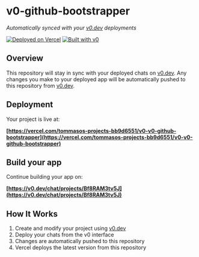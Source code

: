 # v0-github-bootstrapper

*Automatically synced with your [v0.dev](https://v0.dev) deployments*

[![Deployed on Vercel](https://img.shields.io/badge/Deployed%20on-Vercel-black?style=for-the-badge&logo=vercel)](https://vercel.com/tommasos-projects-bb9d6551/v0-v0-github-bootstrapper)
[![Built with v0](https://img.shields.io/badge/Built%20with-v0.dev-black?style=for-the-badge)](https://v0.dev/chat/projects/Bf8RAM3tv5J)

## Overview

This repository will stay in sync with your deployed chats on [v0.dev](https://v0.dev).
Any changes you make to your deployed app will be automatically pushed to this repository from [v0.dev](https://v0.dev).

## Deployment

Your project is live at:

**[https://vercel.com/tommasos-projects-bb9d6551/v0-v0-github-bootstrapper](https://vercel.com/tommasos-projects-bb9d6551/v0-v0-github-bootstrapper)**

## Build your app

Continue building your app on:

**[https://v0.dev/chat/projects/Bf8RAM3tv5J](https://v0.dev/chat/projects/Bf8RAM3tv5J)**

## How It Works

1. Create and modify your project using [v0.dev](https://v0.dev)
2. Deploy your chats from the v0 interface
3. Changes are automatically pushed to this repository
4. Vercel deploys the latest version from this repository